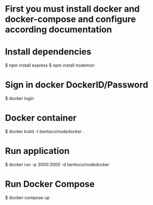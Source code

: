 # First you must install docker and docker-compose and configure according documentation #

# Install dependencies #
$ npm install express
$ npm install nodemon

# Sign in docker DockerID/Password #
$ docker login

# Docker container #
$ docker build -t bentoco/nodedocker .

# Run application #
$ docker run -p 3000:3000 -d bentoco/nodedocker

# Run Docker Compose #
$ docker-compose up




